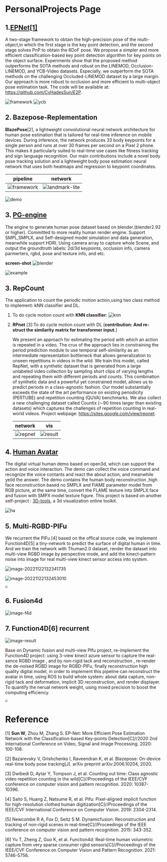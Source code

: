 <!--
 * @Date: 2022-09-20 10:30:51
 * @LastEditors: cvhadessun
 * @LastEditTime: 2022-09-20 18:40:53
 * @FilePath: /PersonalProjects/README.md
-->
# PersonalProjects Page

## 1.[EPNet[1]](https://github.com/CvHadesSun/E2P)

A two-stage framework to obtain the high-precision pose of the multi-object,in which the first stage is the key point detection, and the second stage solves PnP to obtain the 6DoF pose. We propose a simpler and more efficient classification-based key point detection algorithm for key points on the object surface. Experiments show that the proposed method outperforms the SOTA methods and robust on the LINEMOD, Occlusion-LINEMOD, and YCB-Video datasets. Especially, we outperform the SOTA methods on the challenging Occluded-LINEMOD dataset by a large margin. Our approach is more robust to occlusion and more efficient to multi-object pose estimation task. The code will be available at: https://github.com/CvHadesSun/E2P.

![framework](assets/E2P/framework.png)
![ycb](assets/E2P/ycb-2.gif)



## 2. Bazepose-Replementation

**BlazePose**[2], a lightweight convolutional neural network architecture for human pose estimation that is tailored for real-time inference on mobile devices. During inference, the network produces 33 body keypoints for a single person and runs at over 30 frames per second on a Pixel 2 phone. This makes it particularly suited to real-time use cases like fitness tracking and sign language recognition. Our main contributions include a novel body pose tracking solution and a lightweight body pose estimation neural network that uses both heatmaps and regression to keypoint coordinates.

|                     pipeline                     |                       network                        |
| :----------------------------------------------: | :--------------------------------------------------: |
| ![framework](assets/blazepose/tracking_demo.png) | ![landmark-lite](assets/blazepose/landmark_lite.png) |

![demo](assets/blazepose/exercise_pose.gif)

## 3. [PG-engine](https://github.com/CvHadesSun/PG-engine)
The engine to generate human pose dataset based on blender.(blender2.92 or higher).  Committed to  more reality human render engine. Support SMPL,SMPLX, and Self-designed model simulation and data generation, meanwhile support HDRI. Using camera array to capture whole Scene, and output the groundtruth labels: 2d/3d keypoints, occlusion info, camera parmerters, rgbd, pose and texture info, and etc.

**screen-shot**
![blender](assets/pg-engine/blender.png)

![example](assets/pg-engine/00.gif)

## 3. RepCount

The application to count the periodic motion action,using two class method to implement: kNN classifier and DL. 



1. To do cycle motion count with **KNN classifier**:
    ![knn](assets/repcount/test008_output.gif)

2. **RPnet** [3]:To do cycle motion count with DL (**contribution: And re-struct the  similarity** **matrix for transformer input.**)

   We present an approach for estimating the period with which an action is repeated in a video. The crux of the approach lies in constraining the period prediction module to use temporal self-similarity as an intermediate representation bottleneck that allows generalization to unseen repetitions in videos in the wild. We train this model, called RepNet, with a synthetic dataset that is generated from a large unlabeled video collection by sampling short clips of varying lengths and repeating them with different periods and counts. This combination of synthetic data and a powerful yet constrained model, allows us to predict periods in a class-agnostic fashion. Our model substantially exceeds the state of the art performance on existing periodicity (PERTUBE) and repetition counting (QUVA) benchmarks. We also collect a new challenging dataset called Countix (∼90 times larger than existing datasets) which captures the challenges of repetition counting in real-world videos. Project webpage: https://sites.google.com/view/repnet. 

   | network                                                |                  vis                  |
   | ------------------------------------------------------ | :-----------------------------------: |
   | ![repnet](assets/repcount/image-20220117191327821.png) | ![result](assets/repcount/output.gif) |


## 4. [Human Avatar](https://github.com/CvHadesSun/Human-avatar)

The digital virtual human demo based on open3d, which can support the action and voice interaction. The demo can collect the voice command and recognize the voice contants and react the about action, and meanwhile yeild the answer. The demo contains the human body reconstruction ,high face reconstruction based no SMPLX and FlAME parameter model from RGB picture, at the same time, convert the FLAME texture into SMPLX face and fusion with SMPX model texture figure. This project is based on another self-project : [3D-tools](https://github.com/CvHadesSun/3D-Tools/tree/main/vis), a 3d visualization online toolkit.

![ha](assets/human_avatar/2.gif)

## 5. Multi-RGBD-PIFu

We recurrent the PIFu [4]  based on the offical source code, we  implement Function4D[5] a tiny-network to predict the surface of digital human in time. And we train the network with Thuman2.0 dataset, render the dataset into multi-view RGBD image by perspective mode, and add the kinect-pattern noise into image for real multi-view kinect sensor access into system.

![image-20221122132341735](assets/pifu/image-20221122132341735.png)

![image-20221122132453010](assets/pifu/image-20221122132453010.png)

<img src="assets/pifu/test.gif" style="zoom:50%;" />

## 6. Fusion4d 

![image-f4d](assets/f4d/f4d_result.gif)

## 7. Function4D[6] recurrent


![image-result](assets/pifu/output-result.gif)

Base on Dynamic fusion and multi-view PIfu project, re-implement the Function4D project: using 3-view kinect azure sensor to capture the real-sence RGBD image , and by non-rigid tack and reconstruction , re-render the de-noised RGBD image for RGBD-PIFu, finally reconstruction high quality digital model, in order to implement this pipeline can reconstruct the avatar in time, using ROS to build whole system: about data capture, non-rigid tack and deformation, implicit 3D reconstruction, and render displayer. To quantify the nerual network weight, using mixed precision to boost the computing efficiency.

<img src="assets/pifu/system_pifu.png" style="zoom:50%;" />



# Reference

[1]  **Sun W**, Zhou M, Zhang S. EP-Net: More Efficient Pose Estimation Network with the Classification-based Key-points Detection[C]//2020 2nd International Conference on Video, Signal and Image Processing. 2020: 100-108.

[2]  Bazarevsky V, Grishchenko I, Raveendran K, et al. Blazepose: On-device real-time body pose tracking[J]. arXiv preprint arXiv:2006.10204, 2020.

[3] Dwibedi D, Aytar Y, Tompson J, et al. Counting out time: Class agnostic video repetition counting in the wild[C]//Proceedings of the IEEE/CVF conference on computer vision and pattern recognition. 2020: 10387-10396.

[4] Saito S, Huang Z, Natsume R, et al. Pifu: Pixel-aligned implicit function for high-resolution clothed human digitization[C]//Proceedings of the IEEE/CVF International Conference on Computer Vision. 2019: 2304-2314.

[5] Newcombe R A, Fox D, Seitz S M. Dynamicfusion: Reconstruction and tracking of non-rigid scenes in real-time[C]//Proceedings of the IEEE conference on computer vision and pattern recognition. 2015: 343-352.

[6] Yu T, Zheng Z, Guo K, et al. Function4d: Real-time human volumetric capture from very sparse consumer rgbd sensors[C]//Proceedings of the IEEE/CVF Conference on Computer Vision and Pattern Recognition. 2021: 5746-5756.
